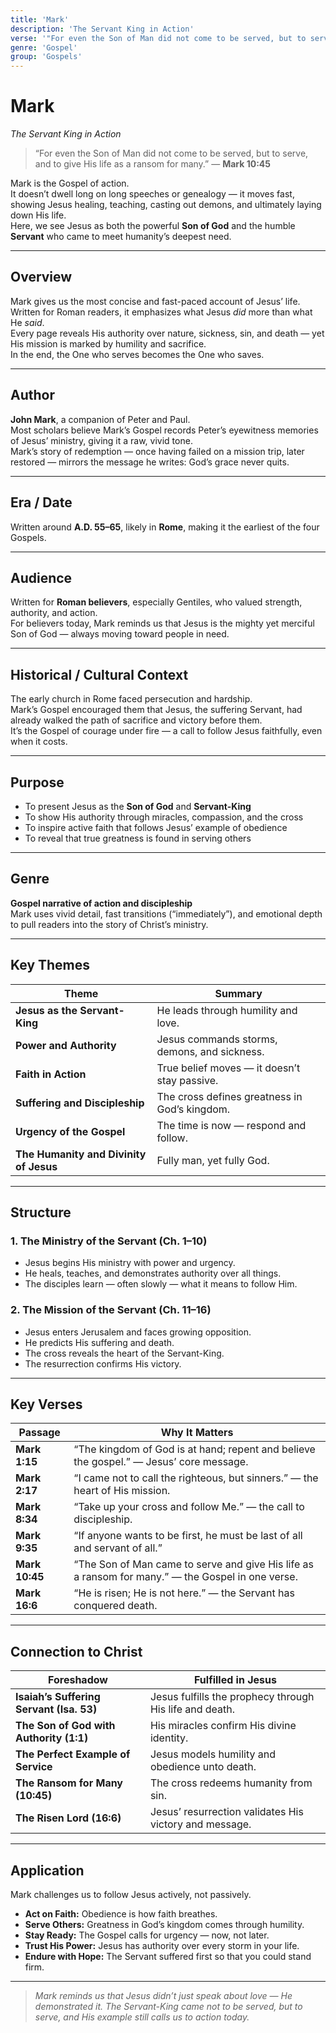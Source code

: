 ```yaml
---
title: 'Mark'
description: 'The Servant King in Action'
verse: '"For even the Son of Man did not come to be served, but to serve, and to give His life as a ransom for many." — Mark 10:45'
genre: 'Gospel'
group: 'Gospels'
---
```


# Mark  
*The Servant King in Action*

> “For even the Son of Man did not come to be served, but to serve, and to give His life as a ransom for many.” — **Mark 10:45**

Mark is the Gospel of action.  
It doesn’t dwell long on long speeches or genealogy — it moves fast, showing Jesus healing, teaching, casting out demons, and ultimately laying down His life.  
Here, we see Jesus as both the powerful **Son of God** and the humble **Servant** who came to meet humanity’s deepest need.

---

## Overview  
Mark gives us the most concise and fast-paced account of Jesus’ life.  
Written for Roman readers, it emphasizes what Jesus *did* more than what He *said*.  
Every page reveals His authority over nature, sickness, sin, and death — yet His mission is marked by humility and sacrifice.  
In the end, the One who serves becomes the One who saves.

---

## Author  
**John Mark**, a companion of Peter and Paul.  
Most scholars believe Mark’s Gospel records Peter’s eyewitness memories of Jesus’ ministry, giving it a raw, vivid tone.  
Mark’s story of redemption — once having failed on a mission trip, later restored — mirrors the message he writes: God’s grace never quits.

---

## Era / Date  
Written around **A.D. 55–65**, likely in **Rome**, making it the earliest of the four Gospels.

---

## Audience  
Written for **Roman believers**, especially Gentiles, who valued strength, authority, and action.  
For believers today, Mark reminds us that Jesus is the mighty yet merciful Son of God — always moving toward people in need.

---

## Historical / Cultural Context  
The early church in Rome faced persecution and hardship.  
Mark’s Gospel encouraged them that Jesus, the suffering Servant, had already walked the path of sacrifice and victory before them.  
It’s the Gospel of courage under fire — a call to follow Jesus faithfully, even when it costs.

---

## Purpose  
- To present Jesus as the **Son of God** and **Servant-King**  
- To show His authority through miracles, compassion, and the cross  
- To inspire active faith that follows Jesus’ example of obedience  
- To reveal that true greatness is found in serving others  

---

## Genre  
**Gospel narrative of action and discipleship**  
Mark uses vivid detail, fast transitions (“immediately”), and emotional depth to pull readers into the story of Christ’s ministry.

---

## Key Themes  

| Theme | Summary |
|-------|----------|
| **Jesus as the Servant-King** | He leads through humility and love. |
| **Power and Authority** | Jesus commands storms, demons, and sickness. |
| **Faith in Action** | True belief moves — it doesn’t stay passive. |
| **Suffering and Discipleship** | The cross defines greatness in God’s kingdom. |
| **Urgency of the Gospel** | The time is now — respond and follow. |
| **The Humanity and Divinity of Jesus** | Fully man, yet fully God. |

---

## Structure  

### 1. The Ministry of the Servant (Ch. 1–10)
- Jesus begins His ministry with power and urgency.  
- He heals, teaches, and demonstrates authority over all things.  
- The disciples learn — often slowly — what it means to follow Him.  

### 2. The Mission of the Servant (Ch. 11–16)
- Jesus enters Jerusalem and faces growing opposition.  
- He predicts His suffering and death.  
- The cross reveals the heart of the Servant-King.  
- The resurrection confirms His victory.  

---

## Key Verses  

| Passage | Why It Matters |
|----------|----------------|
| **Mark 1:15** | “The kingdom of God is at hand; repent and believe the gospel.” — Jesus’ core message. |
| **Mark 2:17** | “I came not to call the righteous, but sinners.” — the heart of His mission. |
| **Mark 8:34** | “Take up your cross and follow Me.” — the call to discipleship. |
| **Mark 9:35** | “If anyone wants to be first, he must be last of all and servant of all.” |
| **Mark 10:45** | “The Son of Man came to serve and give His life as a ransom for many.” — the Gospel in one verse. |
| **Mark 16:6** | “He is risen; He is not here.” — the Servant has conquered death. |

---

## Connection to Christ  

| Foreshadow | Fulfilled in Jesus |
|-------------|-------------------|
| **Isaiah’s Suffering Servant (Isa. 53)** | Jesus fulfills the prophecy through His life and death. |
| **The Son of God with Authority (1:1)** | His miracles confirm His divine identity. |
| **The Perfect Example of Service** | Jesus models humility and obedience unto death. |
| **The Ransom for Many (10:45)** | The cross redeems humanity from sin. |
| **The Risen Lord (16:6)** | Jesus’ resurrection validates His victory and message. |

---

## Application  
Mark challenges us to follow Jesus actively, not passively.  
- **Act on Faith:** Obedience is how faith breathes.  
- **Serve Others:** Greatness in God’s kingdom comes through humility.  
- **Stay Ready:** The Gospel calls for urgency — now, not later.  
- **Trust His Power:** Jesus has authority over every storm in your life.  
- **Endure with Hope:** The Servant suffered first so that you could stand firm.  

---

> *Mark reminds us that Jesus didn’t just speak about love — He demonstrated it. The Servant-King came not to be served, but to serve, and His example still calls us to action today.*
